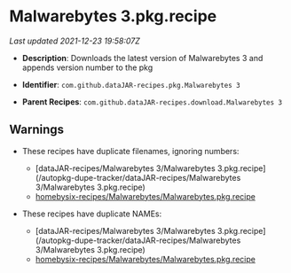 # Malwarebytes 3.pkg.recipe

_Last updated 2021-12-23 19:58:07Z_

- **Description**: Downloads the latest version of Malwarebytes 3 and appends version number to the pkg

- **Identifier**: `com.github.dataJAR-recipes.pkg.Malwarebytes 3`

- **Parent Recipes**: `com.github.dataJAR-recipes.download.Malwarebytes 3`

## Warnings

- These recipes have duplicate filenames, ignoring numbers:
    - [dataJAR-recipes/Malwarebytes 3/Malwarebytes 3.pkg.recipe](/autopkg-dupe-tracker/dataJAR-recipes/Malwarebytes 3/Malwarebytes 3.pkg.recipe)
    - [homebysix-recipes/Malwarebytes/Malwarebytes.pkg.recipe](/autopkg-dupe-tracker/homebysix-recipes/Malwarebytes/Malwarebytes.pkg.recipe)

- These recipes have duplicate NAMEs:
    - [dataJAR-recipes/Malwarebytes 3/Malwarebytes 3.pkg.recipe](/autopkg-dupe-tracker/dataJAR-recipes/Malwarebytes 3/Malwarebytes 3.pkg.recipe)
    - [homebysix-recipes/Malwarebytes/Malwarebytes.pkg.recipe](/autopkg-dupe-tracker/homebysix-recipes/Malwarebytes/Malwarebytes.pkg.recipe)